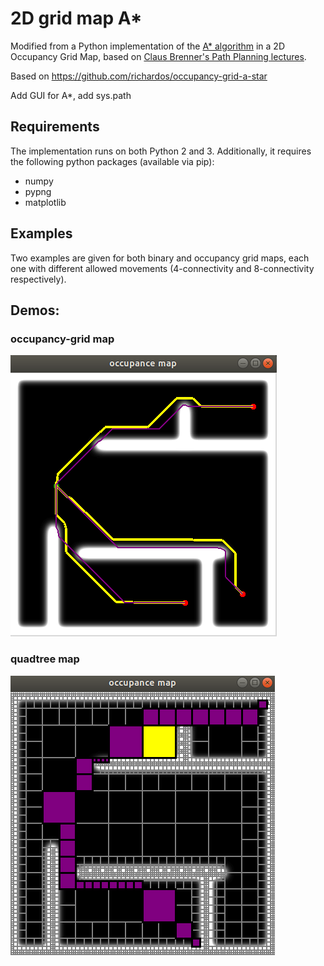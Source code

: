 # 2D grid map A*

Modified from a Python implementation of the [A* algorithm][1] in a 2D Occupancy Grid Map, based on [Claus Brenner's Path Planning lectures][2].

Based on https://github.com/richardos/occupancy-grid-a-star

Add GUI for A*, add sys.path

## Requirements
The implementation runs on both Python 2 and 3. Additionally, it requires the following python packages (available via pip):
- numpy
- pypng
- matplotlib


## Examples
Two examples are given for both binary and occupancy grid maps, each one with different allowed movements (4-connectivity and 8-connectivity respectively). 


[1]: https://en.wikipedia.org/wiki/A*_search_algorithm
[2]: https://www.youtube.com/playlist?list=PLpUPoM7Rgzi_7YWn14Va2FODh7LzADBSm

## Demos:
### occupancy-grid map
![](/Homework2/occupancy-grid-a-star/examples/demo_screenshots/occupancy_map.png)
### quadtree map
![](/Homework2/occupancy-grid-a-star/examples/demo_screenshots/quadtree_map.png)
